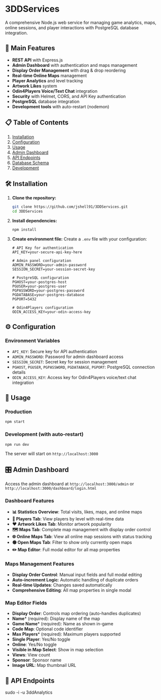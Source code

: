 # 3DDServices

A comprehensive Node.js web service for managing game analytics, maps, online sessions, and player interactions with PostgreSQL database integration.

## 🚀 Main Features
- **REST API** with Express.js
- **Admin Dashboard** with authentication and maps management
- **Display Order Management** with drag & drop reordering
- **Real-time Online Maps** management
- **Player Analytics** and level tracking
- **Artwork Likes** system
- **Odin4Players Voice/Text Chat** integration
- **Security** with Helmet, CORS, and API Key authentication
- **PostgreSQL** database integration
- **Development tools** with auto-restart (nodemon)

## 📋 Table of Contents
1. [Installation](#installation)
2. [Configuration](#configuration)
3. [Usage](#usage)
4. [Admin Dashboard](#admin-dashboard)
5. [API Endpoints](#api-endpoints)
6. [Database Schema](#database-schema)
7. [Development](#development)

## 🛠️ Installation

1. **Clone the repository:**
   ```bash
   git clone https://github.com/jshell91/3DDServices.git
   cd 3DDServices
   ```

2. **Install dependencies:**
   ```bash
   npm install
   ```

3. **Create environment file:**
   Create a `.env` file with your configuration:
   ```env
   # API Key for authentication
   API_KEY=your-secure-api-key-here
   
   # Admin panel configuration
   ADMIN_PASSWORD=your-admin-password
   SESSION_SECRET=your-session-secret-key
   
   # PostgreSQL configuration
   PGHOST=your-postgres-host
   PGUSER=your-postgres-user
   PGPASSWORD=your-postgres-password
   PGDATABASE=your-postgres-database
   PGPORT=5432
   
   # Odin4Players configuration
   ODIN_ACCESS_KEY=your-odin-access-key
   ```

## ⚙️ Configuration

### Environment Variables
- `API_KEY`: Secure key for API authentication
- `ADMIN_PASSWORD`: Password for admin dashboard access
- `SESSION_SECRET`: Secret key for session management
- `PGHOST`, `PGUSER`, `PGPASSWORD`, `PGDATABASE`, `PGPORT`: PostgreSQL connection details
- `ODIN_ACCESS_KEY`: Access key for Odin4Players voice/text chat integration

## 🚀 Usage

### Production
```bash
npm start
```

### Development (with auto-restart)
```bash
npm run dev
```

The server will start on `http://localhost:3000`

## 🎛️ Admin Dashboard

Access the admin dashboard at `http://localhost:3000/admin` or `http://localhost:3000/dashboard/login.html`

### Dashboard Features
- **📊 Statistics Overview**: Total visits, likes, maps, and online maps
- **👥 Players Tab**: View players by level with real-time data
- **❤️ Artwork Likes Tab**: Monitor artwork popularity
- **🗺️ Maps Tab**: Complete map management with display order control
- **🌐 Online Maps Tab**: View all online map sessions with status tracking
- **🟢 Open Maps Tab**: Filter to show only currently open maps
- **✏️ Map Editor**: Full modal editor for all map properties

### Maps Management Features
- **Display Order Control**: Manual input fields and full modal editing
- **Auto-increment Logic**: Automatic handling of duplicate orders
- **Real-time Updates**: Changes saved automatically
- **Comprehensive Editing**: All map properties in single modal

### Map Editor Fields
- **Display Order**: Controls map ordering (auto-handles duplicates)
- **Name*** (required): Display name of the map
- **Game Name*** (required): Name as shown in-game
- **Code Map**: Optional code identifier
- **Max Players*** (required): Maximum players supported
- **Single Player**: Yes/No toggle
- **Online**: Yes/No toggle
- **Visible in Map Select**: Show in map selection
- **Views**: View count
- **Sponsor**: Sponsor name
- **Image URL**: Map thumbnail URL

## 🔌 API Endpoints



sudo -i -u 3ddAnalytics

